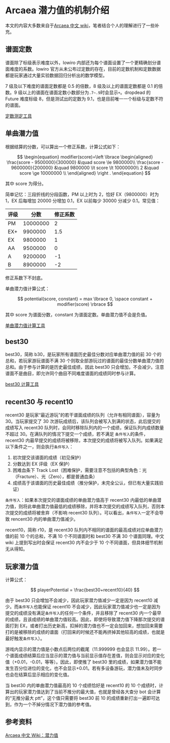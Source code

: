 # Arcaea 潜力值的机制介绍

本文的内容大多数来自于[Arcaea 中文 wiki](https://wiki.arcaea.cn)，笔者结合个人的理解进行了一些补充。

## 谱面定数

谱面除了标级表示难度以外，lowiro 内部还为每个谱面设置了一个更精确划分谱面难度的系数。lowiro 官方从未公布过定数的存在，目前的定数机制和定数数据都是玩家通过大量实验数据回归分析出的数学模型。

7 级及以下难度的谱面定数都是 0.5 的倍数，8 级及以上的谱面定数都是 0.1 的倍数。9 级以上的谱面在谱面定数小数部分为`.7~.9`时会显示`+`。dropdead 的 Future 难度标级 8，但是测试出的定数为 9.1，也是目前唯一一个标级与定数不符的谱面。

[定数测定工具](https://darrendanielday.github.io/arcaea-toolbelt/#/constant-tools)

## 单曲潜力值

根据结算的分数，可以算出一个修正系数，计算公式如下：

$$
\begin{equation}
modifier(score)=\left \lbrace
	\begin{aligned}
	\frac{score - 9500000}{300000} &\quad score \le 9800000\\
	\frac{score - 9600000}{200000} &\quad 9800000 \lt score \lt 10000000\\
	2 &\quad score \ge 10000000 \\
	\end{aligned}
	\right
	.
\end{equation}
$$

其中 score 为得分。

简单记忆：三段折线的分段函数，PM 以上时为 2，恰好 EX（9800000）时为 1，EX 后每增加 20000 分增加 0.1，EX 以前每少 30000 分减少 0.1。常见值：

| 评级 | 分数     | 修正系数 |
| ---- | -------- | -------- |
| PM   | 10000000 | 2        |
| EX+  | 9900000  | 1.5      |
| EX   | 9800000  | 1        |
| AA   | 9500000  | 0        |
| A    | 9200000  | -1       |
| B    | 8900000  | -2       |

修正系数下不封底。

单曲潜力值计算公式：

$$
potential(score, constant) = max \lbrace 0, \space constant + modifier(score) \rbrace
$$

其中 score 为谱面分数，constant 为谱面定数。单曲潜力值不会是负值。

[单曲潜力值计算工具](https://darrendanielday.github.io/arcaea-toolbelt/#/chart-ptt)

## best30

best30，简称 b30，是玩家所有谱面历史最佳分数对应单曲潜力值的前 30 个的总和，若玩家游玩谱面不满 30 个则取全部游玩过的谱面的最佳分数单曲潜力值的总和。由于参与计算的是历史最佳成绩，因此 best30 只会增加，不会减少。注意谱面不是曲目，即允许同个曲目不同难度谱面的成绩同时参与计算。

[best30 计算工具](https://darrendanielday.github.io/arcaea-toolbelt/#/profile)

## recent30 与 recent10

recent30 是玩家“最近游玩”的若干谱面成绩的队列（允许有相同谱面），容量为 30。当玩家提交了 30 次游玩成绩后，该队列会被写入到满的状态，此后提交的成绩写入 recent30 队列时，会同时移除队列内的一个成绩，保证队列内成绩数量不超过 30。在满队列的情况下提交一个成绩，若不满足 `条件写入`的条件，recent30 内最早提交的成绩将被移除，本次提交的成绩将被写入队列。如果满足以下条件之一，则会执行`条件写入`：

1. 初次提交该谱面的成绩（初见保护）
2. 分数达到 EX 评级（EX 保护）
3. 困难血条下 Track Lost（困难保护，需要注意不包括的典型角色：光（Fracture）、光（Zero），都是普通血条）
4. 成绩高于该谱面的历史最佳成绩（推分保护，未完全公认，但已有大量实践验证）

`条件写入`：如果本次提交的谱面成绩的单曲潜力值高于 recent30 内最低的单曲潜力值，则将此单曲潜力值最低的成绩移除，并将本次提交的成绩写入队列，否则本次提交的成绩将被舍弃（不影响 recent30 队列）。可以看出，`条件写入`一定不会导致 rencent30 内的单曲潜力值减少。

recent10，简称 r10，是 recent30 队列内不相同的谱面的最高成绩对应单曲潜力值的前 10 个的总和，不满 10 个不同谱面时和 best30 不满 30 个谱面同理。中文 wiki 上提到写出时会保证 recent30 内不会少于 10 个不同谱面，但具体细节机制无从得知。

## 玩家潜力值

计算公式：

$$
playerPotential = \frac{best30+recent10}{40}
$$

由于 best30 只会增加不会减少，因此玩家潜力值减少一定是因为 recent10 减少。而`条件写入`也能保证 recent10 不会减少，因此玩家潜力值减少也一定是因为提交的成绩没有满足`条件写入`的任何一个条件，并且移除了 recent30 内一个最早的成绩，且该成绩的单曲潜力值较高。因此，即使将导致潜力值下降那次提交的谱面打到 EX，或者打出历史新高，扣掉的潜力值也不一定会加回来，想加回来需要打的是被移除的成绩的谱面（打回来的时候还不能再挤掉其他较高的成绩，也就是最好触发`条件写入`）。

游戏内显示的潜力值是小数点后两位的截尾（11.999999 也会显示 11.99）。若一个谱面成绩结算后应当显示的潜力值与当前显示值存在差值，则会显示对应的变化值（+0.01，-0.01，等等）。因此，即使推了 best30 里的成绩，如果潜力值不能发生百分位进位的变化，也不会显示+0.01。若有多设备游玩，潜力值未及时同步也会在结算后显示相应的变化值。

当 best30 内的单曲潜力值最高的 10 个成绩恰好是 recent10 的 10 个成绩时，计算出的玩家潜力值达到了当前不推分的最大值，也就是曾经各大查分 bot 会计算的“无推分最大 ptt”，这个值只需要将 best30 前 10 的成绩重新打出一遍即可达到，作为一个不掉分情况下潜力值的参考值。

## 参考资料

[Arcaea 中文 Wiki：潜力值](https://wiki.arcaea.cn/%E6%BD%9C%E5%8A%9B%E5%80%BC)
